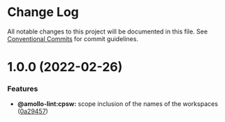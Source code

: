 # Change Log

All notable changes to this project will be documented in this file.
See [Conventional Commits](https://conventionalcommits.org) for commit guidelines.

# 1.0.0 (2022-02-26)


### Features

* **@amollo-lint:cpsw:** scope inclusion of the names of the workspaces ([0a29457](https://github.com/amollo-ui/amollo-lint/commit/0a29457d000d4415e8368a7703bce9276cef31d1))
